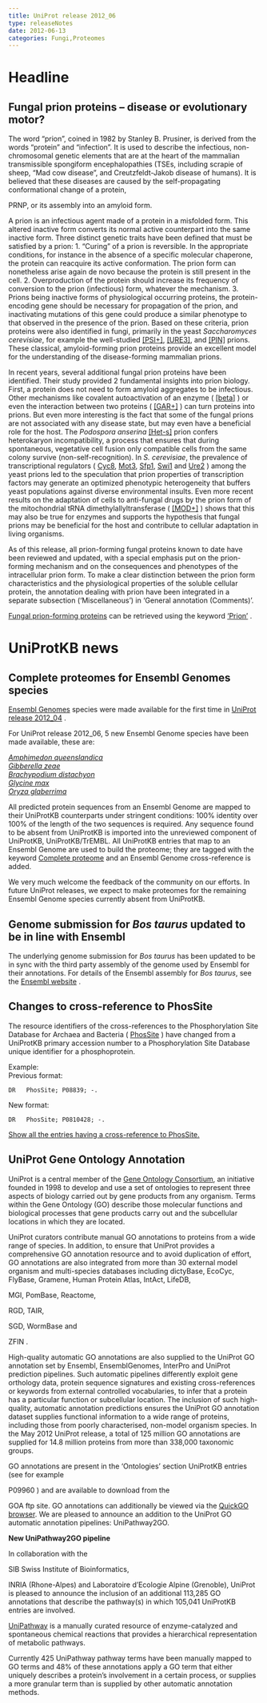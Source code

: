 ```yaml
---
title: UniProt release 2012_06
type: releaseNotes
date: 2012-06-13
categories: Fungi,Proteomes
---
```


# Headline

## Fungal prion proteins – disease or evolutionary motor?

The word “prion”, coined in 1982 by Stanley B. Prusiner, is derived from the words “protein” and “infection”. It is used to describe the infectious, non-chromosomal genetic elements that are at the heart of the mammalian transmissible spongiform encephalopathies (TSEs, including scrapie of sheep, “Mad cow disease”, and Creutzfeldt-Jakob disease of humans). It is believed that these diseases are caused by the self-propagating conformational change of a protein,

PRNP, or its assembly into an amyloid form.

A prion is an infectious agent made of a protein in a misfolded form. This altered inactive form converts its normal active counterpart into the same inactive form. Three distinct genetic traits have been defined that must be satisfied by a prion: 1. “Curing” of a prion is reversible. In the appropriate conditions, for instance in the absence of a specific molecular chaperone, the protein can reacquire its active conformation. The prion form can nonetheless arise again de novo because the protein is still present in the cell. 2. Overproduction of the protein should increase its frequency of conversion to the prion (infectious) form, whatever the mechanism. 3. Prions being inactive forms of physiological occurring proteins, the protein-encoding gene should be necessary for propagation of the prion, and inactivating mutations of this gene could produce a similar phenotype to that observed in the presence of the prion. Based on these criteria, prion proteins were also identified in fungi, primarily in the yeast _Saccharomyces cerevisiae_, for example the well-studied [\[PSI+\]](http://www.uniprot.org/uniprotkb/P05453), [\[URE3\]](http://www.uniprot.org/uniprotkb/P23202), and [\[PIN\]](http://www.uniprot.org/uniprotkb/P25367) prions. These classical, amyloid-forming prion proteins provide an excellent model for the understanding of the disease-forming mammalian prions.

In recent years, several additional fungal prion proteins have been identified. Their study provided 2 fundamental insights into prion biology. First, a protein does not need to form amyloid aggregates to be infectious. Other mechanisms like covalent autoactivation of an enzyme ( [\[beta\]](http://www.uniprot.org/uniprotkb/P09232) ) or even the interaction between two proteins ( [\[GAR+\]](http://www.uniprot.org/uniprotkb?query=accession:Q02794+OR+accession:P05030) ) can turn proteins into prions. But even more interesting is the fact that some of the fungal prions are not associated with any disease state, but may even have a beneficial role for the host. The _Podospora anserina_ [\[Het-s\]](http://www.uniprot.org/uniprotkb/Q03689) prion confers heterokaryon incompatibility, a process that ensures that during spontaneous, vegetative cell fusion only compatible cells from the same colony survive (non-self-recognition). In _S. cerevisiae_, the prevalence of transcriptional regulators ( [Cyc8](http://www.uniprot.org/uniprotkb/P14922), [Mot3](http://www.uniprot.org/uniprotkb/P54785), [Sfp1](http://www.uniprot.org/uniprotkb/P32432), [Swi1](http://www.uniprot.org/uniprotkb/P09547) and [Ure2](http://www.uniprot.org/uniprotkb/P23202) ) among the yeast prions led to the speculation that prion properties of transcription factors may generate an optimized phenotypic heterogeneity that buffers yeast populations against diverse environmental insults. Even more recent results on the adaptation of cells to anti-fungal drugs by the prion form of the mitochondrial tRNA dimethylallyltransferase ( [\[MOD+\]](http://www.uniprot.org/uniprotkb/P07884) ) shows that this may also be true for enzymes and supports the hypothesis that fungal prions may be beneficial for the host and contribute to cellular adaptation in living organisms.

As of this release, all prion-forming fungal proteins known to date have been reviewed and updated, with a special emphasis put on the prion-forming mechanism and on the consequences and phenotypes of the intracellular prion form. To make a clear distinction between the prion form characteristics and the physiological properties of the soluble cellular protein, the annotation dealing with prion have been integrated in a separate subsection (‘Miscellaneous’) in ‘General annotation (Comments)’.

[Fungal prion-forming proteins](http://www.uniprot.org/uniprotkb?query=taxonomy:Fungi+AND+keyword:KW-0640+AND+reviewed:true) can be retrieved using the keyword [‘Prion’](http://www.uniprot.org/keywords/KW-0640) .

# UniProtKB news

## Complete proteomes for Ensembl Genomes species

[Ensembl Genomes](http://www.ensemblgenomes.org/) species were made available for the first time in [UniProt release 2012_04](http://www.uniprot.org/release-notes/2012-04-18-release) .

For UniProt release 2012_06, 5 new Ensembl Genome species have been made available, these are:

[_Amphimedon queenslandica_](http://metazoa.ensembl.org/Amphimedon_queenslandica/Info/Index)  
[_Gibberella zeae_](http://fungi.ensembl.org/Gibberella_zeae/Info/Index)  
[_Brachypodium distachyon_](http://www.gramene.org/Brachypodium_distachyon/Info/Index)  
[_Glycine max_](http://www.gramene.org/Glycine_max/Info/Index)  
[_Oryza glaberrima_](http://www.gramene.org/Oryza_glaberrima/Info/Index)

All predicted protein sequences from an Ensembl Genome are mapped to their UniProtKB counterparts under stringent conditions: 100% identity over 100% of the length of the two sequences is required. Any sequence found to be absent from UniProtKB is imported into the unreviewed component of UniProtKB, UniProtKB/TrEMBL. All UniProtKB entries that map to an Ensembl Genome are used to build the proteome; they are tagged with the keyword [Complete proteome](http://www.uniprot.org/keywords/KW-0181) and an Ensembl Genome cross-reference is added.

We very much welcome the feedback of the community on our efforts. In future UniProt releases, we expect to make proteomes for the remaining Ensembl Genome species currently absent from UniProtKB.

## Genome submission for _Bos taurus_ updated to be in line with Ensembl

The underlying genome submission for _Bos taurus_ has been updated to be in sync with the third party assembly of the genome used by Ensembl for their annotations. For details of the Ensembl assembly for _Bos taurus_, see the [Ensembl website](http://www.ensembl.org/Bos_taurus/Info/Index) .

## Changes to cross-reference to PhosSite

The resource identifiers of the cross-references to the Phosphorylation Site Database for Archaea and Bacteria ( [PhosSite](http://www.phosphorylation.biochem.vt.edu/) ) have changed from a UniProtKB primary accession number to a Phosphorylation Site Database unique identifier for a phosphoprotein.

Example:  
Previous format:

    DR   PhosSite; P08839; -.

New format:

    DR   PhosSite; P0810428; -.

[Show all the entries having a cross-reference to PhosSite.](http://www.uniprot.org/uniprotkb?query=database%3Aphossite&sort=score)

## UniProt Gene Ontology Annotation

UniProt is a central member of the [Gene Ontology Consortium](http://www.geneontology.org/), an initiative founded in 1998 to develop and use a set of ontologies to represent three aspects of biology carried out by gene products from any organism. Terms within the Gene Ontology (GO) describe those molecular functions and biological processes that gene products carry out and the subcellular locations in which they are located.

UniProt curators contribute manual GO annotations to proteins from a wide range of species. In addition, to ensure that UniProt provides a comprehensive GO annotation resource and to avoid duplication of effort, GO annotations are also integrated from more than 30 external model organism and multi-species databases including dictyBase, EcoCyc, FlyBase, Gramene, Human Protein Atlas, IntAct, LifeDB,

MGI, PomBase, Reactome,

RGD, TAIR,

SGD, WormBase and

ZFIN .

High-quality automatic GO annotations are also supplied to the UniProt GO annotation set by Ensembl, EnsemblGenomes, InterPro and UniProt prediction pipelines. Such automatic pipelines differently exploit gene orthology data, protein sequence signatures and existing cross-references or keywords from external controlled vocabularies, to infer that a protein has a particular function or subcellular location. The inclusion of such high-quality, automatic annotation predictions ensures the UniProt GO annotation dataset supplies functional information to a wide range of proteins, including those from poorly characterised, non-model organism species. In the May 2012 UniProt release, a total of 125 million GO annotations are supplied for 14.8 million proteins from more than 338,000 taxonomic groups.

GO annotations are present in the ‘Ontologies’ section UniProtKB entries (see for example

P09960 ) and are available to download from the

GOA ftp site. GO annotations can additionally be viewed via the [QuickGO browser](http://www.ebi.ac.uk/QuickGO/). We are pleased to announce an addition to the UniProt GO automatic annotation pipelines: UniPathway2GO.

**New UniPathway2GO pipeline**

In collaboration with the

SIB Swiss Institute of Bioinformatics,

INRIA (Rhone-Alpes) and Laboratoire d’Ecologie Alpine (Grenoble), UniProt is pleased to announce the inclusion of an additional 113,285 GO annotations that describe the pathway(s) in which 105,041 UniProtKB entries are involved.

[UniPathway](http://www.grenoble.prabi.fr/obiwarehouse/unipathway) is a manually curated resource of enzyme-catalyzed and spontaneous chemical reactions that provides a hierarchical representation of metabolic pathways.

Currently 425 UniPathway pathway terms have been manually mapped to GO terms and 48% of these annotations apply a GO term that either uniquely describes a protein’s involvement in a certain process, or supplies a more granular term than is supplied by other automatic annotation methods.
